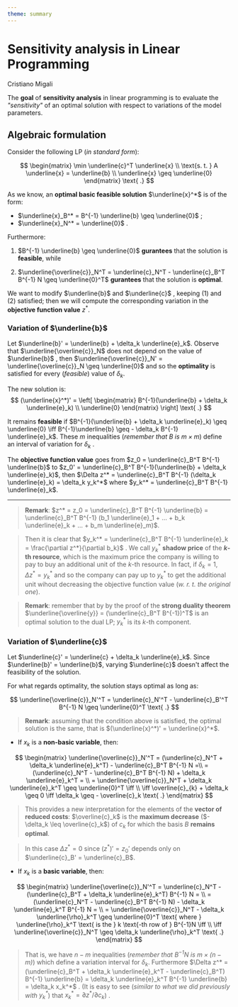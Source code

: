 ```yaml
---
theme: summary
---
```

# Sensitivity analysis in Linear Programming

<div class="author">

Cristiano Migali

</div>

The **goal** of **sensitivity analysis** in linear programming is to evaluate the _"sensitivity"_ of an optimal solution with respect to variations of the model parameters.

## Algebraic formulation

Consider the following LP (_in standard form_):

$$
\begin{matrix}
\min \underline{c}^T \underline{x} \\
\text{s. t. } A \underline{x} = \underline{b} \\
\underline{x} \geq \underline{0}
\end{matrix} \text{ .}
$$

As we know, an **optimal basic feasible solution** $\underline{x}^*$ is of the form:

- $\underline{x}_B^* = B^{-1} \underline{b} \geq \underline{0}$ ;
- $\underline{x}_N^* = \underline{0}$ .

Furthermore:

1. $B^{-1} \underline{b} \geq \underline{0}$ **gurantees** that the solution is **feasible**, while

2. $\underline{\overline{c}}_N^T = \underline{c}_N^T - \underline{c}_B^T B^{-1} N \geq \underline{0}^T$ **gurantees** that the solution is **optimal**.

We want to modify $\underline{b}$ and $\underline{c}$ , keeping (1) and (2) satisfied; then we will compute the corresponding variation in the **objective function value** $z^*$.

### Variation of $\underline{b}$

Let $\underline{b}' = \underline{b} + \delta_k \underline{e}_k$. Observe that $\underline{\overline{c}}_N$ does not depend on the value of $\underline{b}$ , then $\underline{\overline{c}}_N' = \underline{\overline{c}}_N \geq \underline{0}$ and so the **optimality** is satisfied for every (_feasible_) value of $\delta_k$.

The new solution is:
$$
(\underline{x}^*)' = \left[ \begin{matrix}
B^{-1}(\underline{b} + \delta_k \underline{e}_k) \\
\underline{0}
\end{matrix} \right] \text{ .}
$$

It remains **feasible** if $B^{-1}(\underline{b} + \delta_k \underline{e}_k) \geq \underline{0} \iff B^{-1}\underline{b} \geq - \delta_k B^{-1} \underline{e}_k$. These $m$ inequalities (_remember that $B$ is $m \times m$_) define an interval of variation for $\delta_k$ .

The **objective function value** goes from $z_0 = \underline{c}_B^T B^{-1} \underline{b}$ to $z_0' = \underline{c}_B^T B^{-1}(\underline{b} + \delta_k \underline{e}_k)$, then $\Delta z^* = \underline{c}_B^T B^{-1} (\delta_k \underline{e}_k) = \delta_k y_k^*$ where $y_k^* = \underline{c}_B^T B^{-1} \underline{e}_k$.

---

> **Remark**: $z^* = z_0 = \underline{c}_B^T B^{-1} \underline{b} = \underline{c}_B^T B^{-1} (b_1 \underline{e}_1 + ... +  b_k \underline{e}_k + ... + b_m \underline{e}_m)$.

> Then it is clear that $y_k^* = \underline{c}_B^T B^{-1} \underline{e}_k = \frac{\partial z^*}{\partial b_k}$ . We call $y_k^*$ **shadow price** of the **$k$-th resource**, which is the maximum price the company is willing to pay to buy an additional unit of the $k$-th resource. In fact, if $\delta_k = 1$, $\Delta z^* = y_k^*$ and so the company can pay up to $y_k^*$ to get the additional unit wihout decreasing the objective function value (_w. r. t. the original one_).

> **Remark**: remember that by by the proof of the **strong duality theorem** $\underline{\overline{y}} = (\underline{c}_B^T B^{-1})^T$ is an optimal solution to the dual LP; $y_k^*$ is its $k$-th component.

### Variation of $\underline{c}$

Let $\underline{c}' = \underline{c} + \delta_k \underline{e}_k$. Since $\underline{b}' = \underline{b}$, varying $\underline{c}$ doesn't affect the feasibility of the solution.

For what regards optimality, the solution stays optimal as long as:

$$
\underline{\overline{c}}_N'^T = \underline{c}_N'^T - \underline{c}_B'^T B^{-1} N \geq \underline{0}^T \text{ .}
$$

> **Remark**: assuming that the condition above is satisfied, the optimal solution is the same, that is $(\underline{x}^*)' = \underline{x}^*$.

- If $x_k$ is a **non-basic variable**, then:

$$
\begin{matrix}
\underline{\overline{c}}_N'^T = (\underline{c}_N^T + \delta_k \underline{e}_k^T) - \underline{c}_B^T B^{-1} N =\\
= (\underline{c}_N^T - \underline{c}_B^T B^{-1} N) + \delta_k \underline{e}_k^T = \\
= \underline{\overline{c}}_N^T + \delta_k \underline{e}_k^T \geq \underline{0}^T \iff \\
\iff \overline{c}_{k} + \delta_k \geq 0 \iff \delta_k \geq - \overline{c}_k \text{ .}
\end{matrix}
$$

> This provides a new interpretation for the elements of the **vector of reduced costs**: $\overline{c}_k$ is the **maximum decrease** ($- \delta_k \leq \overline{c}_k$) of $c_k$ for which the basis $B$ **remains optimal**.

> In this case $\Delta z^* = 0$ since $(z^*)' = z_0'$ depends only on $\underline{c}_B' = \underline{c}_B$.

- If $x_k$ is a **basic variable**, then:

$$
\begin{matrix}
\underline{\overline{c}}_N'^T = \underline{c}_N^T - (\underline{c}_B^T + \delta_k \underline{e}_k^T) B^{-1} N = \\
= (\underline{c}_N^T - \underline{c}_B^T B^{-1} N) - \delta_k \underline{e}_k^T B^{-1} N = \\
= \underline{\overline{c}}_N^T - \delta_k \underline{\rho}_k^T  \geq \underline{0}^T \text{ where } \underline{\rho}_k^T \text{ is the } k \text{-th row of } B^{-1}N \iff \\
\iff \underline{\overline{c}}_N^T \geq \delta_k \underline{\rho}_k^T \text{ .}
\end{matrix}
$$

> That is, we have $n - m$ inequalities (_remember that $B^{-1} N$ is $m \times (n - m)$_) which define a variation interval for $\delta_k$. Furthermore $\Delta z^* = (\underline{c}_B^T + \delta_k \underline{e}_k^T - \underline{c}_B^T) B^{-1} \underline{b} = \delta_k \underline{e}_k^T B^{-1} \underline{b} = \delta_k x_k^*$ . (It is easy to see (_similar to what we did previously with $y_k^*$_) that $x_k^* = \partial z^* / \partial c_k$) .